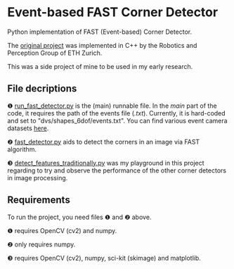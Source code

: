 # Event-based FAST Corner Detector
Python implementation of FAST (Event-based) Corner Detector.

The [original project](https://github.com/uzh-rpg/rpg_corner_events) was implemented in C++ by the Robotics and Perception Group of ETH Zurich.

This was a side project of mine to be used in my early research.

## File decriptions

❶ [run_fast_detector.py](https://github.com/mervess/event-based-corner-detector/blob/master/run_fast_detector.py) is the (main) runnable file. In the *main* part of the code, it requires the path of the events file (*.txt*). Currently, it is hard-coded and set to "dvs/shapes_6dof/events.txt". You can find various event camera datasets [here](https://rpg.ifi.uzh.ch/software_datasets.html).

❷ [fast_detector.py](https://github.com/mervess/event-based-corner-detector/blob/master/fast_detector.py) aids to detect the corners in an image via FAST algorithm. 

❸ [detect_features_traditionally.py](https://github.com/mervess/event-based-corner-detector/blob/master/detect_features_traditionally.py) was my playground in this project regarding to try and observe the performance of the other corner detectors in image processing.

## Requirements

To run the project, you need files ❶ and ❷ above.

❶ requires OpenCV (cv2) and numpy.

❷ only requires numpy.

❸ requires OpenCV (cv2), numpy, sci-kit (skimage) and matplotlib.
